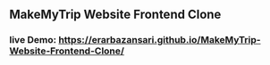 ## MakeMyTrip Website Frontend Clone
### live Demo: https://erarbazansari.github.io/MakeMyTrip-Website-Frontend-Clone/
